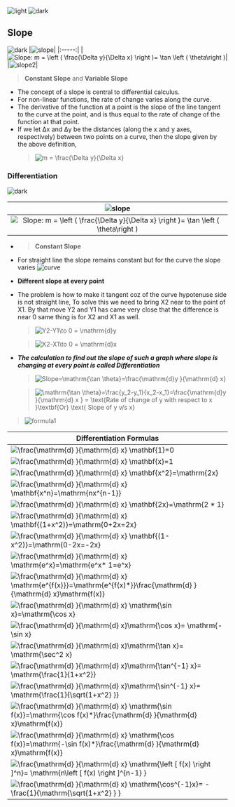 ![light](https://user-images.githubusercontent.com/12748752/132402912-1a2a215e-de2f-4536-b28e-e75197136af9.png)
![dark](https://user-images.githubusercontent.com/12748752/132402918-976c6cc7-cc94-4267-9513-b3937504eb63.png)

## Slope
![dark](https://user-images.githubusercontent.com/12748752/132402918-976c6cc7-cc94-4267-9513-b3937504eb63.png)
|![slope](https://upload.wikimedia.org/wikipedia/commons/thumb/c/c1/Wiki_slope_in_2d.svg/330px-Wiki_slope_in_2d.svg.png)|
|:-----:|
|<img src="https://latex.codecogs.com/svg.image?Slope:&space;m&space;=&space;\left&space;(&space;\frac{\Delta&space;y}{\Delta&space;x}&space;\right&space;)=&space;\tan&space;\left&space;(&space;&space;\theta\right&space;)" title="Slope: m = \left ( \frac{\Delta y}{\Delta x} \right )= \tan \left ( \theta\right )" />|
|![slope2](https://upload.wikimedia.org/wikipedia/commons/2/2d/Tangent_function_animation.gif)|

> **Constant Slope** and **Variable Slope**

* The concept of a slope is central to differential calculus. 
* For non-linear functions, the rate of change varies along the curve.
*  The derivative of the function at a point is the slope of the line tangent to the curve at the point, and is thus equal to the rate of change of the function at that point.
* If we let Δx and Δy be the distances (along the x and y axes, respectively) between two points on a curve, then the slope given by the above definition,
  > <img src="https://latex.codecogs.com/svg.image?m&space;=&space;\frac{\Delta&space;y}{\Delta&space;x}" title="m = \frac{\Delta y}{\Delta x}" />




### Differentiation 
![dark](https://user-images.githubusercontent.com/12748752/132402918-976c6cc7-cc94-4267-9513-b3937504eb63.png)

|![slope](https://upload.wikimedia.org/wikipedia/commons/thumb/c/c1/Wiki_slope_in_2d.svg/330px-Wiki_slope_in_2d.svg.png)|
|:-----:|
|<img src="https://latex.codecogs.com/svg.image?Slope:&space;m&space;=&space;\left&space;(&space;\frac{\Delta&space;y}{\Delta&space;x}&space;\right&space;)=&space;\tan&space;\left&space;(&space;&space;\theta\right&space;)" title="Slope: m = \left ( \frac{\Delta y}{\Delta x} \right )= \tan \left ( \theta\right )" />|

* > **Constant Slope**

* For straight line the slope remains constant but for the curve the slope varies
![curve](https://user-images.githubusercontent.com/12748752/133707232-b1982112-d383-4662-82ed-9376cf42f0b0.png)
* **Different slope at every point**
* The problem is how to make it tangent coz of the curve hypotenuse side is not straight line, To solve this we need to bring X2 near to the point of X1. By that move Y2 and Y1 has came very close that the difference is near 0 same thing is for  X2 and X1  as well.

  > <img src="https://latex.codecogs.com/svg.image?Y2-Y1\to&space;0&space;=&space;\mathrm{d}y" title="Y2-Y1\to 0 = \mathrm{d}y" />
  
  > <img src="https://latex.codecogs.com/svg.image?X2-X1\to&space;0&space;=&space;\mathrm{d}x" title="X2-X1\to 0 = \mathrm{d}x" />

* _**The calculation to find out the slope of such a graph where slope is changing at every point is called Differentiation**_

  > <img src="https://latex.codecogs.com/svg.image?Slope=\mathrm{\tan&space;\theta}=\frac{\mathrm{d}y&space;}{\mathrm{d}&space;x}" title="Slope=\mathrm{\tan \theta}=\frac{\mathrm{d}y }{\mathrm{d} x}" />

  > <img src="https://latex.codecogs.com/svg.image?&space;\mathrm{\tan&space;\theta}=\frac{y_2-y_1}{x_2-x_1}=\frac{\mathrm{d}y&space;}{\mathrm{d}&space;x&space;}&space;=&space;&space;&space;\text{Rate&space;of&space;change&space;of&space;y&space;with&space;respect&space;to&space;x&space;}\textbf{Or}&space;\text{&space;Slope&space;of&space;y&space;v/s&space;x}" title=" \mathrm{\tan \theta}=\frac{y_2-y_1}{x_2-x_1}=\frac{\mathrm{d}y }{\mathrm{d} x } = \text{Rate of change of y with respect to x }\textbf{Or} \text{ Slope of y v/s x}" />

> ![formula1](https://cdn1.byjus.com/wp-content/uploads/2020/09/Differentiation-formulas.png)

| Differentiation Formulas |
|-----|
|<img src="https://latex.codecogs.com/svg.image?\frac{\mathrm{d}&space;}{\mathrm{d}&space;x}&space;\mathbf{1}=0" title="\frac{\mathrm{d} }{\mathrm{d} x} \mathbf{1}=0" />|
| <img src="https://latex.codecogs.com/svg.image?\frac{\mathrm{d}&space;}{\mathrm{d}&space;x}&space;\mathbf{x}=1" title="\frac{\mathrm{d} }{\mathrm{d} x} \mathbf{x}=1" />|
|<img src="https://latex.codecogs.com/svg.image?\frac{\mathrm{d}&space;}{\mathrm{d}&space;x}&space;\mathbf{x^2}=\mathrm{2x}" title="\frac{\mathrm{d} }{\mathrm{d} x} \mathbf{x^2}=\mathrm{2x}" />|
|<img src="https://latex.codecogs.com/svg.image?\frac{\mathrm{d}&space;}{\mathrm{d}&space;x}&space;\mathbf{x^n}=\mathrm{nx^{n-1}}" title="\frac{\mathrm{d} }{\mathrm{d} x} \mathbf{x^n}=\mathrm{nx^{n-1}}" />|
|<img src="https://latex.codecogs.com/svg.image?\frac{\mathrm{d}&space;}{\mathrm{d}&space;x}&space;\mathbf{2x}=\mathrm{2&space;*&space;1}&space;" title="\frac{\mathrm{d} }{\mathrm{d} x} \mathbf{2x}=\mathrm{2 * 1} " />|
|<img src="https://latex.codecogs.com/svg.image?\frac{\mathrm{d}&space;}{\mathrm{d}&space;x}&space;\mathbf{(1&plus;x^2)}=\mathrm{0&plus;2x=2x}&space;" title="\frac{\mathrm{d} }{\mathrm{d} x} \mathbf{(1+x^2)}=\mathrm{0+2x=2x} " />|
|<img src="https://latex.codecogs.com/svg.image?\frac{\mathrm{d}&space;}{\mathrm{d}&space;x}&space;\mathbf{(1-x^2)}=\mathrm{0-2x=-2x}&space;" title="\frac{\mathrm{d} }{\mathrm{d} x} \mathbf{(1-x^2)}=\mathrm{0-2x=-2x} " />|
|<img src="https://latex.codecogs.com/svg.image?\frac{\mathrm{d}&space;}{\mathrm{d}&space;x}&space;\mathrm{e^x}=\mathrm{e^x*&space;1=e^x}" title="\frac{\mathrm{d} }{\mathrm{d} x} \mathrm{e^x}=\mathrm{e^x* 1=e^x}" />|
|<img src="https://latex.codecogs.com/svg.image?\frac{\mathrm{d}&space;}{\mathrm{d}&space;x}&space;\mathrm{e^{f(x)}}=\mathrm{e^{f(x)*}}\frac{\mathrm{d}&space;}{\mathrm{d}&space;x}\mathrm{f(x)}" title="\frac{\mathrm{d} }{\mathrm{d} x} \mathrm{e^{f(x)}}=\mathrm{e^{f(x)*}}\frac{\mathrm{d} }{\mathrm{d} x}\mathrm{f(x)}" />|
|<img src="https://latex.codecogs.com/svg.image?\frac{\mathrm{d}&space;}{\mathrm{d}&space;x}&space;\mathrm{\sin&space;x}=\mathrm{\cos&space;x}" title="\frac{\mathrm{d} }{\mathrm{d} x} \mathrm{\sin x}=\mathrm{\cos x}" />|
|<img src="https://latex.codecogs.com/svg.image?\frac{\mathrm{d}&space;}{\mathrm{d}&space;x}\mathrm{\cos&space;x}=&space;\mathrm{-\sin&space;x}" title="\frac{\mathrm{d} }{\mathrm{d} x}\mathrm{\cos x}= \mathrm{-\sin x}" />|
|<img src="https://latex.codecogs.com/svg.image?\frac{\mathrm{d}&space;}{\mathrm{d}&space;x}\mathrm{\tan&space;x}=&space;\mathrm{\sec^2&space;x}" title="\frac{\mathrm{d} }{\mathrm{d} x}\mathrm{\tan x}= \mathrm{\sec^2 x}" />|
|<img src="https://latex.codecogs.com/svg.image?\frac{\mathrm{d}&space;}{\mathrm{d}&space;x}\mathrm{\tan^{-1}&space;x}=&space;\mathrm{\frac{1}{1&plus;x^2}}" title="\frac{\mathrm{d} }{\mathrm{d} x}\mathrm{\tan^{-1} x}= \mathrm{\frac{1}{1+x^2}}" />|
|<img src="https://latex.codecogs.com/svg.image?\frac{\mathrm{d}&space;}{\mathrm{d}&space;x}\mathrm{\sin^{-1}&space;x}=&space;\mathrm{\frac{1}{\sqrt{1&plus;x^2}&space;}}" title="\frac{\mathrm{d} }{\mathrm{d} x}\mathrm{\sin^{-1} x}= \mathrm{\frac{1}{\sqrt{1+x^2} }}" />|
|<img src="https://latex.codecogs.com/svg.image?\frac{\mathrm{d}&space;}{\mathrm{d}&space;x}&space;\mathrm{\sin&space;f(x)}=\mathrm{\cos&space;f(x)*}\frac{\mathrm{d}&space;}{\mathrm{d}&space;x}\mathrm{f(x)}" title="\frac{\mathrm{d} }{\mathrm{d} x} \mathrm{\sin f(x)}=\mathrm{\cos f(x)*}\frac{\mathrm{d} }{\mathrm{d} x}\mathrm{f(x)}" />|
|<img src="https://latex.codecogs.com/svg.image?\frac{\mathrm{d}&space;}{\mathrm{d}&space;x}&space;\mathrm{\cos&space;f(x)}=\mathrm{-\sin&space;f(x)*}\frac{\mathrm{d}&space;}{\mathrm{d}&space;x}\mathrm{f(x)}" title="\frac{\mathrm{d} }{\mathrm{d} x} \mathrm{\cos f(x)}=\mathrm{-\sin f(x)*}\frac{\mathrm{d} }{\mathrm{d} x}\mathrm{f(x)}" />|
|<img src="https://latex.codecogs.com/svg.image?\frac{\mathrm{d}&space;}{\mathrm{d}&space;x}&space;\mathrm{\left&space;[&space;&space;f(x)&space;\right&space;]^n}=&space;\mathrm{n\left&space;[&space;&space;f(x)&space;\right&space;]^{n-1}&space;}" title="\frac{\mathrm{d} }{\mathrm{d} x} \mathrm{\left [ f(x) \right ]^n}= \mathrm{n\left [ f(x) \right ]^{n-1} }" />|
|<img src="https://latex.codecogs.com/svg.image?\frac{\mathrm{d}&space;}{\mathrm{d}&space;x}&space;\mathrm{\cos^{-1}x}=&space;-\frac{1}{\mathrm{\sqrt{1&plus;x^2}&space;}&space;}" title="\frac{\mathrm{d} }{\mathrm{d} x} \mathrm{\cos^{-1}x}= -\frac{1}{\mathrm{\sqrt{1+x^2} } }" />|


